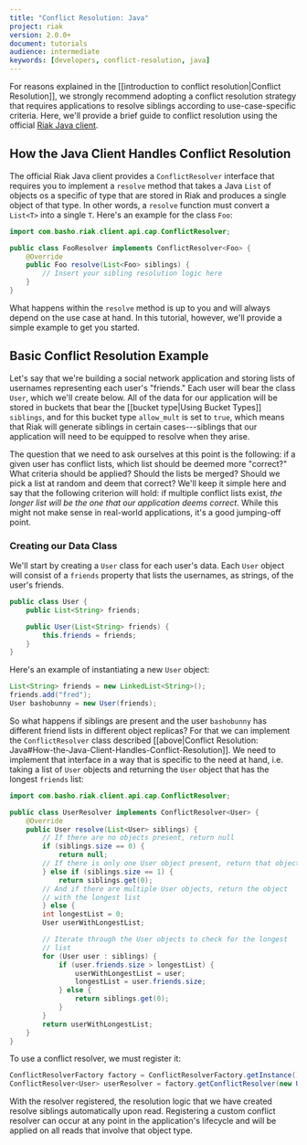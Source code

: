 ```yaml
---
title: "Conflict Resolution: Java"
project: riak
version: 2.0.0+
document: tutorials
audience: intermediate
keywords: [developers, conflict-resolution, java]
---
```


For reasons explained in the [[introduction to conflict
resolution|Conflict Resolution]], we strongly recommend adopting a
conflict resolution strategy that requires applications to resolve
siblings according to use-case-specific criteria. Here, we'll provide a
brief guide to conflict resolution using the official [Riak Java
client](https://github.com/basho/riak-java-client).

## How the Java Client Handles Conflict Resolution

The official Riak Java client provides a `ConflictResolver` interface
that requires you to implement a `resolve` method that takes a Java
`List` of objects os a specific of type that are stored in Riak and
produces a single object of that type. In other words, a `resolve`
function must convert a `List<T>` into a single `T`. Here's an example
for the class `Foo`:

```java
import com.basho.riak.client.api.cap.ConflictResolver;

public class FooResolver implements ConflictResolver<Foo> {
    @Override
    public Foo resolve(List<Foo> siblings) {
        // Insert your sibling resolution logic here
    }
}
```

What happens within the `resolve` method is up to you and will always
depend on the use case at hand. In this tutorial, however, we'll provide
a simple example to get you started.

## Basic Conflict Resolution Example

Let's say that we're building a social network application and storing
lists of usernames representing each user's "friends." Each user will
bear the class `User`, which we'll create below. All of the data for our
application will be stored in buckets that bear the [[bucket type|Using
Bucket Types]] `siblings`, and for this bucket type `allow_mult` is set
to `true`, which means that Riak will generate siblings in certain
cases---siblings that our application will need to be equipped to
resolve when they arise.

The question that we need to ask ourselves at this point is the
following: if a given user has conflict lists, which list should be
deemed more "correct?" What criteria should be applied? Should the lists
be merged? Should we pick a list at random and deem that correct? We'll
keep it simple here and say that the following criterion will hold: if
multiple conflict lists exist, _the longer list will be the one that our
application deems correct_. While this might not make sense in
real-world applications, it's a good jumping-off point.

### Creating our Data Class

We'll start by creating a `User` class for each user's data. Each `User`
object will consist of a `friends` property that lists the usernames, as
strings, of the user's friends.

```java
public class User {
    public List<String> friends;

    public User(List<String> friends) {
        this.friends = friends;
    }
}
```

Here's an example of instantiating a new `User` object:

```java
List<String> friends = new LinkedList<String>();
friends.add("fred");
User bashobunny = new User(friends);
```

So what happens if siblings are present and the user `bashobunny` has
different friend lists in different object replicas? For that we can
implement the `ConflictResolver` class described [[above|Conflict
Resolution: Java#How-the-Java-Client-Handles-Conflict-Resolution]]. We
need to implement that interface in a way that is specific to the need
at hand, i.e. taking a list of `User` objects and returning the `User`
object that has the longest `friends` list:

```java
import com.basho.riak.client.api.cap.ConflictResolver;

public class UserResolver implements ConflictResolver<User> {
    @Override
    public User resolve(List<User> siblings) {
        // If there are no objects present, return null
        if (siblings.size == 0) {
            return null;
        // If there is only one User object present, return that object
        } else if (siblings.size == 1) {
            return siblings.get(0);
        // And if there are multiple User objects, return the object
        // with the longest list
        } else {
        int longestList = 0;
        User userWithLongestList;

        // Iterate through the User objects to check for the longest
        // list
        for (User user : siblings) {
            if (user.friends.size > longestList) {
                userWithLongestList = user;
                longestList = user.friends.size;
            } else {
                return siblings.get(0);
            }
        }
        return userWithLongestList;
    }
}
```

To use a conflict resolver, we must register it:

```java
ConflictResolverFactory factory = ConflictResolverFactory.getInstance();
ConflictResolver<User> userResolver = factory.getConflictResolver(new UserResolver());
```

With the resolver registered, the resolution logic that we have created
resolve siblings automatically upon read. Registering a custom conflict
resolver can occur at any point in the application's lifecycle and will
be applied on all reads that involve that object type.
